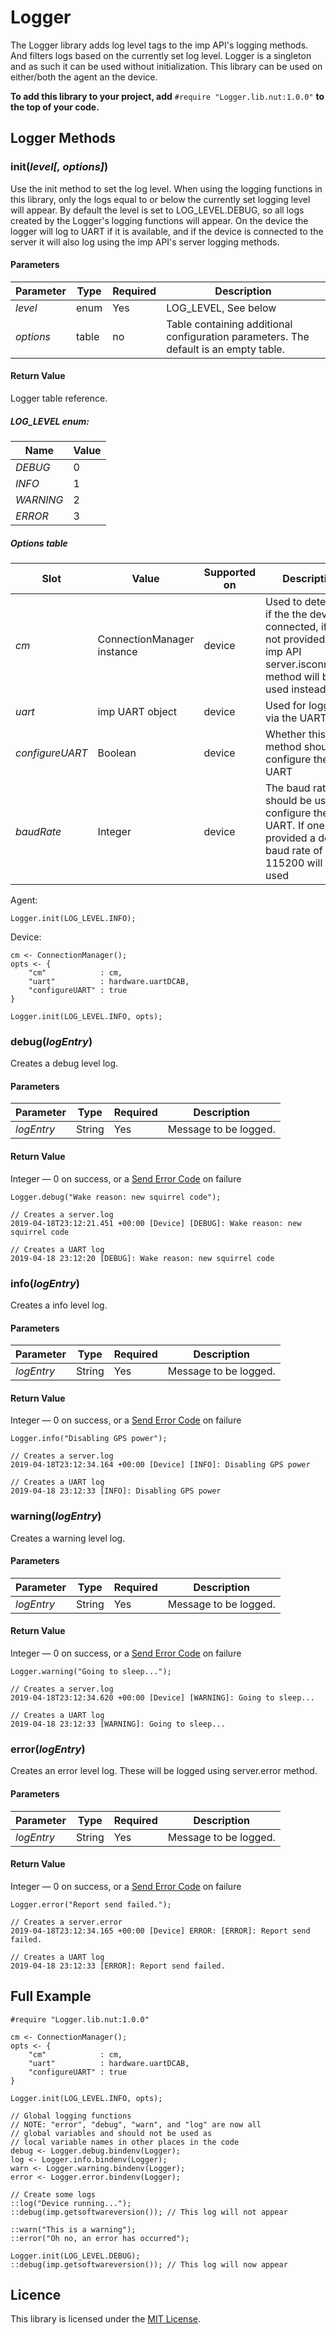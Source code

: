 # Logger #

The Logger library adds log level tags to the imp API's logging methods. And filters logs based on the currently set log level. Logger is a singleton and as such it can be used without initialization. This library can be used on either/both the agent an the device. 

**To add this library to your project, add** `#require "Logger.lib.nut:1.0.0"` **to the top of your code.**

## Logger Methods ##

### init(*level[, options]*) ###

Use the init method to set the log level. When using the logging functions in this library, only the logs equal to or below the currently set logging level will appear. By default the level is set to LOG_LEVEL.DEBUG, so all logs created by the Logger's logging functions will appear. On the device the logger will log to UART if it is available, and if the device is connected to the server it will also log using the imp API's server logging methods. 

#### Parameters ####

| Parameter | Type | Required | Description |
| --- | --- | --- | --- |
| *level* | enum | Yes | LOG_LEVEL, See below |  
| *options* | table | no | Table containing additional configuration parameters. The default is an empty table. |

#### Return Value ####

Logger table reference.

##### LOG_LEVEL enum: ##### 

| Name | Value |
| --- | --- |
| *DEBUG* | 0 |
| *INFO* | 1 |
| *WARNING* | 2 |
| *ERROR* | 3 |

##### Options table #####

| Slot | Value | Supported on | Description | 
| --- | --- | --- | --- |
| *cm* | ConnectionManager instance | device | Used to determine if the the device is connected, if cm is not provided the imp API server.isconnected method will be used instead | 
| *uart* | imp UART object | device |  Used for logging via the UART |
| *configureUART* | Boolean | device | Whether this method should configure the UART |
| *baudRate* | Integer | device | The baud rate that should be used to configure the UART. If one is not provided a default baud rate of 115200 will be used |

Agent:
```squirrel
Logger.init(LOG_LEVEL.INFO);
```

Device:
```squirrel
cm <- ConnectionManager();
opts <- {
    "cm"            : cm, 
    "uart"          : hardware.uartDCAB,
    "configureUART" : true
}

Logger.init(LOG_LEVEL.INFO, opts);
```

### debug(*logEntry*) ###

Creates a debug level log.

#### Parameters ####

| Parameter | Type | Required | Description |
| --- | --- | --- | --- |
| *logEntry* | String | Yes | Message to be logged. |  

#### Return Value ####

Integer — 0 on success, or a [Send Error Code](https://developer.electricimp.com/api/server) on failure

```
Logger.debug("Wake reason: new squirrel code");

// Creates a server.log
2019-04-18T23:12:21.451 +00:00 [Device] [DEBUG]: Wake reason: new squirrel code

// Creates a UART log 
2019-04-18 23:12:20 [DEBUG]: Wake reason: new squirrel code
```

### info(*logEntry*) ###

Creates a info level log.

#### Parameters ####

| Parameter | Type | Required | Description |
| --- | --- | --- | --- |
| *logEntry* | String | Yes | Message to be logged. |  

#### Return Value ####

Integer — 0 on success, or a [Send Error Code](https://developer.electricimp.com/api/server) on failure

```
Logger.info("Disabling GPS power");

// Creates a server.log
2019-04-18T23:12:34.164 +00:00 [Device] [INFO]: Disabling GPS power

// Creates a UART log 
2019-04-18 23:12:33 [INFO]: Disabling GPS power
```

### warning(*logEntry*) ###

Creates a warning level log.

#### Parameters ####

| Parameter | Type | Required | Description |
| --- | --- | --- | --- |
| *logEntry* | String | Yes | Message to be logged. |  

#### Return Value ####

Integer — 0 on success, or a [Send Error Code](https://developer.electricimp.com/api/server) on failure

```
Logger.warning("Going to sleep...");

// Creates a server.log
2019-04-18T23:12:34.620 +00:00 [Device] [WARNING]: Going to sleep...

// Creates a UART log 
2019-04-18 23:12:33 [WARNING]: Going to sleep...
```

### error(*logEntry*) ###

Creates an error level log. These will be logged using server.error method.

#### Parameters ####

| Parameter | Type | Required | Description |
| --- | --- | --- | --- |
| *logEntry* | String | Yes | Message to be logged. |  

#### Return Value ####

Integer — 0 on success, or a [Send Error Code](https://developer.electricimp.com/api/server) on failure

```
Logger.error("Report send failed.");

// Creates a server.error
2019-04-18T23:12:34.165 +00:00 [Device] ERROR: [ERROR]: Report send failed.

// Creates a UART log 
2019-04-18 23:12:33 [ERROR]: Report send failed.
```

## Full Example ##

```
#require "Logger.lib.nut:1.0.0"

cm <- ConnectionManager();
opts <- {
    "cm"            : cm, 
    "uart"          : hardware.uartDCAB,
    "configureUART" : true
}

Logger.init(LOG_LEVEL.INFO, opts);

// Global logging functions
// NOTE: "error", "debug", "warn", and "log" are now all
// global variables and should not be used as 
// local variable names in other places in the code
debug <- Logger.debug.bindenv(Logger);
log <- Logger.info.bindenv(Logger);
warn <- Logger.warning.bindenv(Logger);
error <- Logger.error.bindenv(Logger);

// Create some logs
::log("Device running...");
::debug(imp.getsoftwareversion()); // This log will not appear

::warn("This is a warning");
::error("Oh no, an error has occurred");

Logger.init(LOG_LEVEL.DEBUG);
::debug(imp.getsoftwareversion()); // This log will now appear
```

## Licence ##

This library is licensed under the [MIT License](./LICENSE).